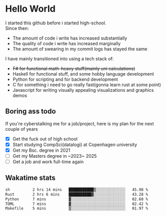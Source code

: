 # Hello World

I started this github before i started high-school.  
Since then:
- The amount of code i write has increased substantially
- The quality of code i write has increased marginally
- The amount of swearing in my commit logs has stayed the same

I have mainly transitioned into using a tech stack of:
- ~~F# for functional math-heavy stuff(mainly uni calculations)~~
- Haskell for functional stuff, and some hobby language development
- Python for scripting and for backend development
- C for something i need to go really fast(gonna learn rust at some point)
- Javascript for writing visually appealing visualizations and graphics demos

## Boring ass todo
If you're cyberstalking me for a job/project, here is my plan for the next couple of years
- [x] Get the fuck out of high school
- [x] Start studying CompSci(datalogi) at Copenhagen university
- [x] Get my Bsc. degree in 2021
- [ ] Get my Masters degree in ~2023~ 2025
- [ ] Get a job and work full-time again

## Wakatime stats
<!--START_SECTION:waka-->

```txt
sh          2 hrs 14 mins   ███████████▒░░░░░░░░░░░░░   45.98 %
Rust        2 hrs 6 mins    ██████████▓░░░░░░░░░░░░░░   43.28 %
Python      7 mins          ▓░░░░░░░░░░░░░░░░░░░░░░░░   02.60 %
TOML        7 mins          ▓░░░░░░░░░░░░░░░░░░░░░░░░   02.42 %
Makefile    5 mins          ▒░░░░░░░░░░░░░░░░░░░░░░░░   01.97 %
```

<!--END_SECTION:waka-->
